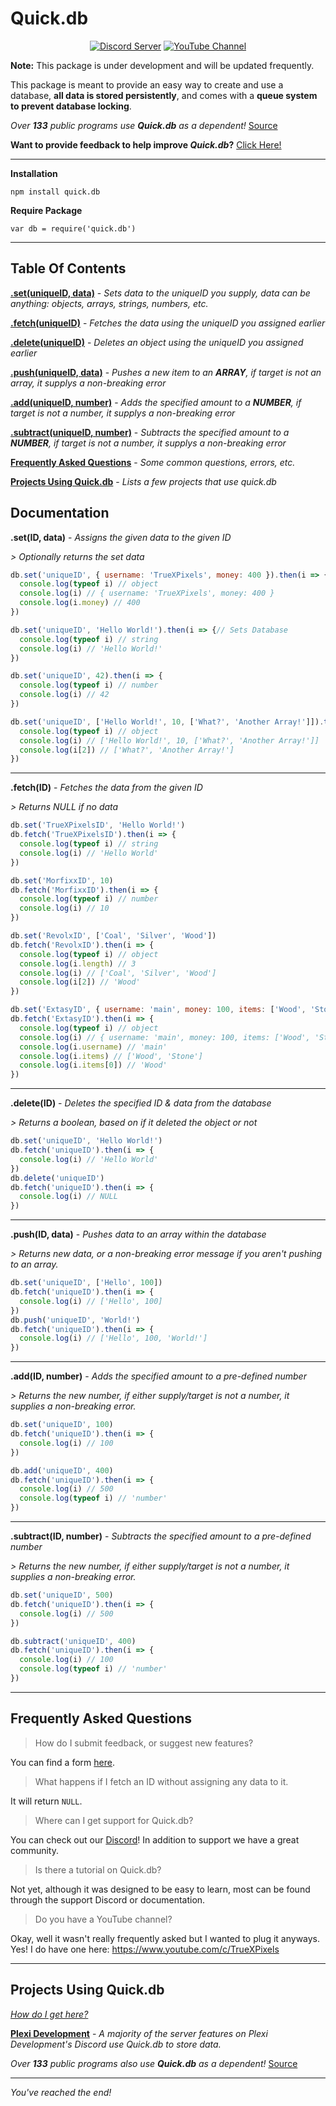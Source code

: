 

Quick.db 
========

<div align="center">
    <p>
        <a href="https://discord.io/plexidev"><img src="https://discordapp.com/api/guilds/343572980351107077/embed.png" alt="Discord Server" /></a>
        <a href="http://www.youtube.com/subscription_center?add_user=TrueXPixels"><img src="https://img.shields.io/badge/Subscribe-YouTube-red.svg" alt="YouTube Channel" /></a>       
    </p>
</div>

**Note:** This package is under development and will be updated frequently.

This package is meant to provide an easy way to create and use a database, **all data is stored persistently**, and comes with a **queue system to prevent database locking**.

*Over **133** public programs use **Quick.db** as a dependent!* [Source](https://github.com/TrueXPixels/quick.db/network/dependents)

**Want to provide feedback to help improve *Quick.db*?** [Click Here!](https://goo.gl/forms/KgjhQdWrztUfwHLB2)

---

**Installation**
```
npm install quick.db
```


**Require Package**
```
var db = require('quick.db')
```

---

## Table Of Contents
**[.set(uniqueID, data)](#set)** - *Sets data to the uniqueID you supply, data can be anything: objects, arrays, strings, numbers, etc.*

**[.fetch(uniqueID)](#fetch)** - *Fetches the data using the uniqueID you assigned earlier*

**[.delete(uniqueID)](#delete)** - *Deletes an object using the uniqueID you assigned earlier*

**[.push(uniqueID, data)](#push)** - *Pushes a new item to an __ARRAY__, if target is not an array, it supplys a non-breaking error*

**[.add(uniqueID, number)](#add)** - *Adds the specified amount to a __NUMBER__, if target is not a number, it supplys a non-breaking error*

**[.subtract(uniqueID, number)](#subtract)** - *Subtracts the specified amount to a __NUMBER__, if target is not a number, it supplys a non-breaking error*

**[Frequently Asked Questions](#FAQ)** - *Some common questions, errors, etc.*

**[Projects Using Quick.db](#projects)** - *Lists a few projects that use quick.db*

## Documentation

<a name="set"></a>**.set(ID, data)** - *Assigns the given data to the given ID*

*> Optionally returns the set data*
```js
db.set('uniqueID', { username: 'TrueXPixels', money: 400 }).then(i => {
  console.log(typeof i) // object
  console.log(i) // { username: 'TrueXPixels', money: 400 }
  console.log(i.money) // 400
})

db.set('uniqueID', 'Hello World!').then(i => {// Sets Database
  console.log(typeof i) // string
  console.log(i) // 'Hello World!'
})

db.set('uniqueID', 42).then(i => {
  console.log(typeof i) // number
  console.log(i) // 42
})

db.set('uniqueID', ['Hello World!', 10, ['What?', 'Another Array!']]).then(i => {
  console.log(typeof i) // object
  console.log(i) // ['Hello World!', 10, ['What?', 'Another Array!']]
  console.log(i[2]) // ['What?', 'Another Array!']
})
```

---

<a name="fetch"></a>**.fetch(ID)** - *Fetches the data from the given ID*

*> Returns NULL if no data*
```js
db.set('TrueXPixelsID', 'Hello World!')
db.fetch('TrueXPixelsID').then(i => {
  console.log(typeof i) // string
  console.log(i) // 'Hello World'
})

db.set('MorfixxID', 10)
db.fetch('MorfixxID').then(i => {
  console.log(typeof i) // number
  console.log(i) // 10
})

db.set('RevolxID', ['Coal', 'Silver', 'Wood'])
db.fetch('RevolxID').then(i => {
  console.log(typeof i) // object
  console.log(i.length) // 3
  console.log(i) // ['Coal', 'Silver', 'Wood']
  console.log(i[2]) // 'Wood'
})

db.set('ExtasyID', { username: 'main', money: 100, items: ['Wood', 'Stone']})
db.fetch('ExtasyID').then(i => {
  console.log(typeof i) // object
  console.log(i) // { username: 'main', money: 100, items: ['Wood', 'Stone']}
  console.log(i.username) // 'main'
  console.log(i.items) // ['Wood', 'Stone']
  console.log(i.items[0]) // 'Wood'
})
```

---

<a name="delete"></a>**.delete(ID)** - *Deletes the specified ID & data from the database*

*> Returns a boolean, based on if it deleted the object or not*
```js
db.set('uniqueID', 'Hello World!')
db.fetch('uniqueID').then(i => {
  console.log(i) // 'Hello World'
})
db.delete('uniqueID')
db.fetch('uniqueID').then(i => {
  console.log(i) // NULL
})
```

---

<a name="push"></a>**.push(ID, data)** - *Pushes data to an array within the database*

*> Returns new data, or a non-breaking error message if you aren't pushing to an array.*

```js
db.set('uniqueID', ['Hello', 100])
db.fetch('uniqueID').then(i => {
  console.log(i) // ['Hello', 100]
})
db.push('uniqueID', 'World!')
db.fetch('uniqueID').then(i => {
  console.log(i) // ['Hello', 100, 'World!']
})
```

---

<a name="add"></a>**.add(ID, number)** - *Adds the specified amount to a pre-defined number*

*> Returns the new number, if either supply/target is not a number, it supplies a non-breaking error.*

```js
db.set('uniqueID', 100)
db.fetch('uniqueID').then(i => {
  console.log(i) // 100
})

db.add('uniqueID', 400)
db.fetch('uniqueID').then(i => {
  console.log(i) // 500
  console.log(typeof i) // 'number'
})
```

---

<a name="subtract"></a>**.subtract(ID, number)** - *Subtracts the specified amount to a pre-defined number*

*> Returns the new number, if either supply/target is not a number, it supplies a non-breaking error.*

```js
db.set('uniqueID', 500)
db.fetch('uniqueID').then(i => {
  console.log(i) // 500
})

db.subtract('uniqueID', 400)
db.fetch('uniqueID').then(i => {
  console.log(i) // 100
  console.log(typeof i) // 'number'
})
```

---

## <a name="FAQ"></a>Frequently Asked Questions

> How do I submit feedback, or suggest new features?

You can find a form [here](https://goo.gl/forms/KgjhQdWrztUfwHLB2).

> What happens if I fetch an ID without assigning any data to it.

It will return `NULL`.

> Where can I get support for Quick.db?

You can check out our [Discord](https://discord.io/plexidev)! In addition to support we have a great community.

> Is there a tutorial on Quick.db?

Not yet, although it was designed to be easy to learn, most can be found through the support Discord or documentation.

> Do you have a YouTube channel?

Okay, well it wasn't really frequently asked but I wanted to plug it anyways. Yes! I do have one here: https://www.youtube.com/c/TrueXPixels

---

## <a name="projects"></a>Projects Using Quick.db

*[How do I get here?](https://goo.gl/forms/KgjhQdWrztUfwHLB2)*

**[Plexi Development](https://discord.io/plexidev)** - *A majority of the server features on Plexi Development's Discord use Quick.db to store data.*

*Over **133** public programs also use **Quick.db** as a dependent!* [Source](https://github.com/TrueXPixels/quick.db/network/dependents)

---

*You've reached the end!*